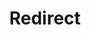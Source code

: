 ﻿---
layout: src/layouts/Redirect.astro
title: Redirect
redirect: /docs/projects/variables/library-variable-sets
pubDate:  2023-01-01
navSearch: false
navSitemap: false
navMenu: false
---

